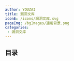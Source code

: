 ```yaml
---
author: YOUZAI
title: 漏洞文库
iconE: /icons/漏洞文库.svg
pageImg: /bgImages/通用背景.png
categories:
 - 漏洞文库
---
```


## 目录